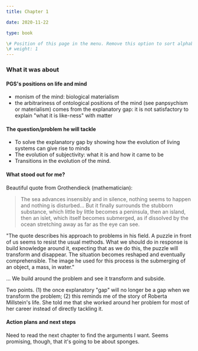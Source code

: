 ```yaml
---
title: Chapter 1

date: 2020-11-22

type: book

\# Position of this page in the menu. Remove this option to sort alphabetically.
\# weight: 1
---
```





### What it was about

#### PGS's positions on life and mind 

- monism of the mind: biological materialism 
- the arbitrariness of ontological positions of the mind (see panpsychism or materialism) comes from the explanatory gap: it is not satisfactory to explain "what it is like-ness" with matter

#### The question/problem he will tackle

* To solve the explanatory gap by showing how the evolution of living systems can give rise to minds 
* The evolution of subjectivity: what it is and how it came to be
* Transitions in the evolution of the mind. 

#### What stood out for me?

Beautiful quote from Grothendieck (mathematician):

> The sea advances insensibly and in silence, nothing seems to happen and nothing is disturbed... But it finally surrounds the stubborn substance, which little by little becomes a peninsula, then an island, then an islet, which itself becomes submerged, as if dissolved by the ocean stretching away as far as the eye can see. 

"The quote describes his approach to problems in his field. A puzzle in front of us seems to resist the usual methods. What we should do in response is build knowledge around it, expecting that as we do this, the puzzle will transform and disappear. The situation becomes reshaped and eventually comprehensible. The image he used for this process is the submerging of an object, a mass, in water."

... We build around the problem and see it transform and subside. 

Two points. (1) the once explanatory "gap" will no longer be a gap when we transform the problem; (2) this reminds me of the story of Roberta Millstein's life. She told me that she worked around her problem for most of her career instead of directly tackling it. 

#### Action plans and next steps 

Need to read the next chapter to find the arguments I want. Seems promising, though, that it's going to be about sponges. 